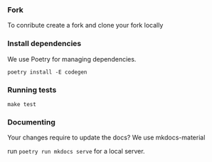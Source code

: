 ### Fork
To conribute create a fork and clone your fork locally

### Install dependencies
We use Poetry for managing dependencies.
```console
poetry install -E codegen
```

### Running tests
```console
make test
```

### Documenting
Your changes require to update the docs?
We use mkdocs-material

run `poetry run mkdocs serve` for a local server.
